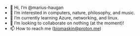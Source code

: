 - 👋 Hi, I’m @marius-haugan
- 👀 I’m interested in computers, nature, philosophy, and music.
- 🌱 I’m currently learning Azure, networking, and linux.
- 💞️ I’m looking to collaborate on nothing (at the moment)!
- 📫 How to reach me (biomaskin@proton.me)

<!---
marius-haugan/marius-haugan is a ✨ special ✨ repository because its `README.md` (this file) appears on your GitHub profile.
You can click the Preview link to take a look at your changes.
--->
